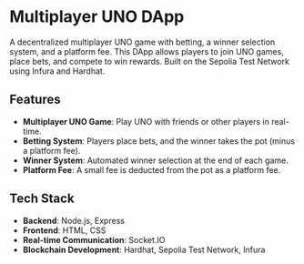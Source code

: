 # Multiplayer UNO DApp

A decentralized multiplayer UNO game with betting, a winner selection system, and a platform fee. This DApp allows players to join UNO games, place bets, and compete to win rewards. Built on the Sepolia Test Network using Infura and Hardhat.

## Features

- **Multiplayer UNO Game**: Play UNO with friends or other players in real-time.
- **Betting System**: Players place bets, and the winner takes the pot (minus a platform fee).
- **Winner System**: Automated winner selection at the end of each game.
- **Platform Fee**: A small fee is deducted from the pot as a platform fee.

## Tech Stack

- **Backend**: Node.js, Express
- **Frontend**: HTML, CSS
- **Real-time Communication**: Socket.IO
- **Blockchain Development**: Hardhat, Sepolia Test Network, Infura

